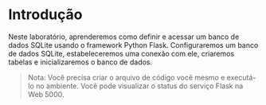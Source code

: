 # Introdução

Neste laboratório, aprenderemos como definir e acessar um banco de dados SQLite usando o framework Python Flask. Configuraremos um banco de dados SQLite, estabeleceremos uma conexão com ele, criaremos tabelas e inicializaremos o banco de dados.

> Nota: Você precisa criar o arquivo de código você mesmo e executá-lo no ambiente. Você pode visualizar o status do serviço Flask na Web 5000.

